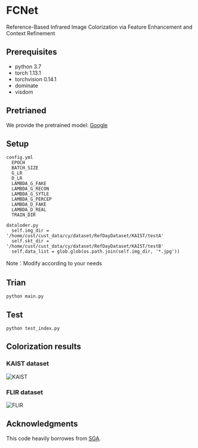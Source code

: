 # FCNet
Reference-Based Infrared Image Colorization via Feature Enhancement and Context Refinement


## Prerequisites
- python 3.7
- torch 1.13.1
- torchvision 0.14.1
- dominate
- visdom

## Pretrianed
We provide the pretrained model: [Google](https://drive.google.com/drive/folders/1SW3y-mC6Sib1bZ0xPqd3GpQSeEmtjTIZ)

## Setup
```
config.yml 
  EPOCH
  BATCH_SIZE
  G_LR
  D_LR
  LAMBDA_G_FAKE
  LAMBDA_G_RECON
  LAMBDA_G_SYTLE
  LAMBDA_G_PERCEP
  LAMBDA_D_FAKE
  LAMBDA_D_REAL
  TRAIN_DIR
```

```
dataloder.py
  self.img_dir = '/home/cust/cust_data/cy/dataset/RefDayDataset/KAIST/testA'
  self.skt_dir = '/home/cust/cust_data/cy/dataset/RefDayDataset/KAIST/testB'
  self.data_list = glob.glob(os.path.join(self.img_dir, '*.jpg'))
```
Note：Modify according to your needs

## Trian
```
python main.py
```

## Test
```
python test_index.py
```

## Colorization results
### KAIST dataset
![KAIST](img/KAIST.png)


### FLIR dataset
![FLIR](img/FLIR.png)

## Acknowledgments
This code heavily borrowes from [SGA](https://github.com/kunkun0w0/SGA).

